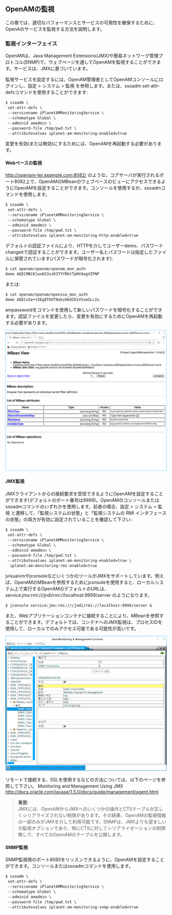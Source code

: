 ## OpenAMの監視

この章では、適切なパフォーマンスとサービスの可用性を確保するために、OpenAのサービスを監視する方法を説明します。

### 監視インターフェイス

OpenAMは、Java Management Extensions(JMX)や簡易ネットワーク管理プロトコル(SNMP)で、ウェブページを通してOpenAMを監視することができます。サービスは、JMXに基づいています。

監視サービスを設定するには、OpenAM管理者としてOpenAMコンソールにログインし、設定 > システム > 監視 を参照します。または、ssoadm set-attr-defsコマンドを使用することができます:

```
$ ssoadm \
 set-attr-defs \
 --servicename iPlanetAMMonitoringService \
 --schematype Global \
 --adminid amadmin \
 --password-file /tmp/pwd.txt \
 --attributevalues iplanet-am-monitoring-enabled=true
```

変更を有効(または無効)にするためには、OpenAMを再起動する必要があります。

#### Webベースの監視

http://openam-ter.example.com:8082/ のような、コアサーバが実行されるポート8082上で、OpenAMのMBeanのウェブベースのビューにアクセスできるようにOpenAMを設定することができます。コンソールを使用するか、ssoadmコマンドを使用します。

```
$ ssoadm \
 set-attr-defs \
 --servicename iPlanetAMMonitoringService \
 --schematype Global \
 --adminid amadmin \
 --password-file /tmp/pwd.txt \
 --attributevalues iplanet-am-monitoring-http-enabled=true
```

デフォルトの認証ファイルにより、HTTPを介してユーザーdemo、パスワードchangeitで認証することができます。ユーザー名とパスワードは指定したファイルに保管されています(パスワードが暗号化されます):

```
$ cat openam/openam/openam_mon_auth
demo AQICMBCKlwx6G3vzK3TYYRbtTpNYAagVIPNP
```

または:

```
$ cat openam/openam/opensso_mon_auth
demo AQICvSe+tXEg8TUUT8ekzHb8IRzVSvm1Lc2u
```

ampasswordをコマンドを使用して新しいパスワードを暗号化することができます。認証ファイルを変更したら、変更を有効にするためにOpenAMを再起動する必要があります。

![図. ブラウザで参照したOpenAMのMBeans](images/monitoring/MBeanView.png)

#### JMX監視

JMXクライアントからの接続要求を受信できるようにOpenAMを設定することができます(デフォルトのポート番号は9999)。OpenAMのコンソールまたはssoadmコマンドのいずれかを使用します。前者の場合、設定 > システム > 監視 と遷移して、「監視システムの状態」と「監視システムの RMI インタフェースの状態」の両方が有効に設定されていることを確認して下さい:

```
$ ssoadm \
 set-attr-defs \
 --servicename iPlanetAMMonitoringService \
 --schematype Global \
 --adminid amadmin \
 --password-file /tmp/pwd.txt \
 --attributevalues iplanet-am-monitoring-enabled=true \
  iplanet-am-monitoring-rmi-enabled=true
```

jvisualvmやjconsoleなどいくつかのツールがJMXをサポートしています。例えば、OpenAMのMBeanを参照するためにjconsoleを使用すると、ローカルシステム上で実行するOpenAMのデフォルトのURLは、service:jmx:rmi:///jndi/rmi://localhost:9999/server のようになります。

```
$ jconsole service:jmx:rmi:///jndi/rmi://localhost:9999/server &
```

また、Webアプリケーションコンテナに接続することにより、MBeanを参照することができます。デフォルトでは、コンテナへのJMX監視は、プロセスIDを使用して、ローカルでのみアクセス可能である可能性が高いです。

![図. OpenAMのMBeanのJConsoleでのブラウジング](images/monitoring/JConsole.png)

リモートで接続する、SSLを使用するなどの方法については、以下のページを参照して下さい。 
Monitoring and Management Using JMX
http://docs.oracle.com/javase/1.5.0/docs/guide/management/agent.html

> **重要:**  
> JMXには、OpenAMからJMXへのいくつかの操作とCTSテーブルが正しくシリアライズされない制限があります。その結果、OpenAMの監視情報の一部のみがJMXを介して利用可能です。SNMPは、JMXよりも望ましいの監視オプションであり、特にCTSに対してシリアライゼーションの制限無しで、すべてのOpenAMのテーブルを公開します。

#### SNMP監視

SNMP監視用のポート8085をリッスンできるように、OpenAMを設定することができます。コンソールまたはssoadmコマンドを使用します。

```
$ ssoadm \
 set-attr-defs \
 --servicename iPlanetAMMonitoringService \
 --schematype Global \
 --adminid amadmin \
 --password-file /tmp/pwd.txt \
 --attributevalues iplanet-am-monitoring-snmp-enabled=true
```
